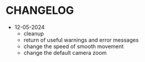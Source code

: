 # CHANGELOG


- 12-05-2024
	- cleanup
	- return of useful warnings and error messages
	- change the speed of smooth movement
	- change the default camera zoom
